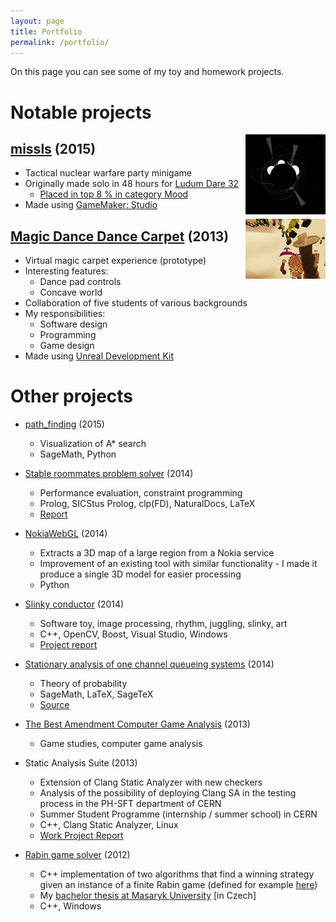 ```yaml
---
layout: page
title: Portfolio
permalink: /portfolio/
---
```


On this page you can see
some of my toy and homework projects.

# Notable projects

[<img src="/assets/missls_tn.png" style="float: right;">](/assets/missls.png)

## [missls](https://github.com/filipbartek/missls) (2015)

* Tactical nuclear warfare party minigame
* Originally made solo in 48 hours for [Ludum Dare 32](http://ludumdare.com/compo/ludum-dare-32/)
  * [Placed in top 8 % in category Mood](http://ludumdare.com/compo/ludum-dare-32/?action=preview&uid=39872)
* Made using [GameMaker: Studio](http://www.yoyogames.com/studio)

[<img src="/assets/mddc_tn.png" style="float: right;">](/assets/mddc.jpg)

## [Magic Dance Dance Carpet](http://mddc.jirimaha.com/) (2013)

* Virtual magic carpet experience (prototype)
* Interesting features:
  * Dance pad controls
  * Concave world
* Collaboration of five students of various backgrounds
* My responsibilities:
  * Software design
  * Programming
  * Game design
* Made using [Unreal Development Kit](https://www.unrealengine.com/previous-versions)

# Other projects

* [path_finding](https://cloud.sagemath.com/projects/f18cd484-a3f3-4c7d-a485-4c8f09c8b652/files/path_finding/) (2015)
  * Visualization of A* search
  * SageMath, Python

* [Stable roommates problem solver](https://github.com/filipbartek/srp) (2014)
  * Performance evaluation, constraint programming
  * Prolog, SICStus Prolog, clp(FD), NaturalDocs, LaTeX
  * [Report](http://filipbartek.github.io/srp/report.pdf)

* [NokiaWebGL](https://github.com/filipbartek/NokiaWebGL) (2014)
  * Extracts a 3D map of a large region from a Nokia service
  * Improvement of an existing tool with similar functionality - I made it produce a single 3D model for easier processing
  * Python

* [Slinky conductor](https://github.com/filiboja/slnkcctr) (2014)
  * Software toy, image processing, rhythm, juggling, slinky, art
  * C++, OpenCV, Boost, Visual Studio, Windows
  * [Project report](https://cloud.sagemath.com/projects/a74372d3-72eb-4d0f-af58-57f48829f926/files/report/report.pdf)

* [Stationary analysis of one channel queueing systems](http://filipbartek.github.io/queueing/queueing.pdf) (2014)
  * Theory of probability
  * SageMath, LaTeX, SageTeX
  * [Source](https://cloud.sagemath.com/projects/7a4027f1-a27a-40c2-bba4-92b7946e0537/files/)

* [The Best Amendment Computer Game Analysis](http://pragueinvaders.blogspot.cz/2013/11/the-best-amendment-computer-game.html) (2013)
  * Game studies, computer game analysis

* Static Analysis Suite (2013)
  * Extension of Clang Static Analyzer with new checkers
  * Analysis of the possibility of deploying Clang SA in the testing process in the PH-SFT department of CERN
  * Summer Student Programme (internship / summer school) in CERN
  * C++, Clang Static Analyzer, Linux
  * [Work Project Report](https://cds.cern.ch/record/1597539)

* [Rabin game solver](https://github.com/filipbartek/rabin) (2012)
  * C++ implementation of two algorithms that find a winning strategy given an instance of a finite Rabin game (defined for example [here](http://www.cs.le.ac.uk/people/np183/publications/2006/PP06.html))
  * My [bachelor thesis at Masaryk University](http://is.muni.cz/th/324945/fi_b) [in Czech]
  * C++, Windows
